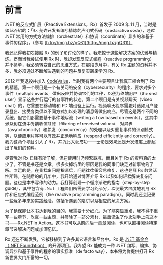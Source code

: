 # 前言

.NET 的反应式扩展（Reactive Extensions，Rx）首发于 2009 年 11 月，当时是如此介绍的：「Rx 允许开发者编写精炼的声明式代码（declarative code），通过 .NET 常用的方式方法编排（orchestrate）和协调（coordinate）异步的和基于事件的程序」。（参考 [http://mng.bz/gQ31](http://mng.bz/gQ31)）

我还记得我初次接触 Rx 的例子和讨论的样子。我吃惊于这些解决方案的优雅与精炼。然而当我尝试使用 Rx 时，我却发现反应式编程（reactive programming）并不简单，我必须转变自己的思维方式。在那段岁月中，有关 Rx 主题的资料并不多，我必须通过不断解决遇到的问题并反复实践来学习 Rx。

2012 年我退役并加入 [CodeValue](www.codevalue.net)，当时我有两个主要项目让我真正领会到了 Rx 的精髓。第一个项目是一个有关网络安全（cybersecurity）的程序，要求对多个事件（multiple events）做出反应并协调它们的工作，以便为终端用户（the end user）显示这些并行运行的各事件的状态。第二个项目是有关视频聊天（video chat）的，它需要在移动端和 PC 端设备上运行。视频聊天程序需要对诸如用户登录登出、接受各类须以不同方式加以处理的消息等做出响应。尽管这是两个不同的系统，但它们都需要基于事件地写流（writing a flow based on events），这其中涉及到在流中对接收值过滤（filtering of received values）、对异步（asynchronicity）和并发（concurrency）的处理以及对重复事件的识别模式等，以便应用程序可以有效并正确地响应（respond efficiently and correctly）。我为这两个项目引入了 Rx，并为此大获成功——无论是效果还是开发进度上都超出了我们的预料。

尽管我对 Rx 已经有所了解，但在使用时仍频繁踩坑，而且关于 Rx 的资料真的太少了，不管是书还是文章。很多次掉坑里的原因是我的同事们缺乏对新事物的了解。幸运的是，在我找出问题根源后，问题往往很容易修复，这也是拜 Rx 的灵活性所赐。在随后的的几年中，我开始通过博客介绍 Rx 以及如何轻松解决复杂问题。这也是本书写作的动力。我打算创建一个循序渐进的指南（step-by-step guide），其中包含有 .NET 工程师们所需要学习的部分，以便最大限度地利用 Rx 库和反应式编程范例（the reactive programming paradigm）。同时我还会记录一些我多年来的实践经验，包括所遇到的陷阱以及相应的解决方案。

为了确保能让本书达到我的目的，我需要十分细心。为了能突显重点，我不得不重写一些章节、改变一些主题，并筛除了一部分素材，最后诞生了你此刻手上的这本书——Rx.NET in Action。这本书可以从前向后一章章阅读，也可以直接阅读特定章节来解决问题或加深记忆。

Rx 还在不断发展，它被移植到了许多其它语言和平台中。Rx 是 [.NET 基金会（.NET Foundation）](www.dotnetfoundation.org) 的开源项目。我希望 Rx 能成为一种 .NET 编写、编排、协调异步和基于事件的程序的事实标准（de facto way），本书将为你提供打开 Rx 新世界大门所需的一切。
